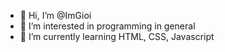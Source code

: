 - 👋 Hi, I’m @ImGioi
- 👀 I’m interested in programming in general
- 🌱 I’m currently learning HTML, CSS, Javascript


<!---
ImGioi/ImGioi is a ✨ special ✨ repository because its `README.md` (this file) appears on your GitHub profile.
You can click the Preview link to take a look at your changes.
--->

